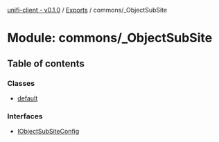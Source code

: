 [unifi-client - v0.1.0](../README.md) / [Exports](../modules.md) / commons/_ObjectSubSite

# Module: commons/\_ObjectSubSite

## Table of contents

### Classes

- [default](../classes/commons__objectsubsite.default.md)

### Interfaces

- [IObjectSubSiteConfig](../interfaces/commons__objectsubsite.iobjectsubsiteconfig.md)
